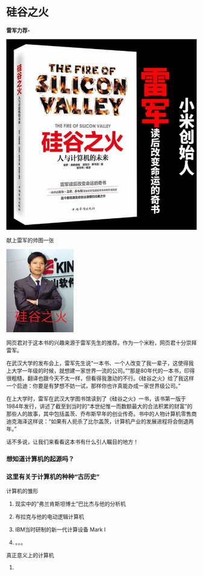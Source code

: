 硅谷之火
====================
**雷军力荐-**

![](images\硅谷之火.jpg)

献上雷军的帅图一张

![](images\leijun.jpg)

网页君对于这本书的兴趣来源于雷军先生的推荐。作为一个米粉，网页君十分崇拜雷军。

在武汉大学的发布会上，雷军先生说“一本书、一个人改变了我一辈子，这使得我上大学一年级的时候，就想建一家世界一流的公司。”“那是80年代的一本书，印得很粗糙，翻译也跟今天不太一样，但看得我激动的不行。《硅谷之火》给了我这样一个启迪：你要是有梦想不妨一试，那样你也许真能办成一家世界级公司。”

在上大学时，雷军在武汉大学图书馆读到了《硅谷之火》一书，该书第一版于1984年发行，讲述了截至到当时的“本世纪惟一而数额最大的合法积累的财富”的那些人的故事，其中包括盖茨、乔布斯早年的创业传奇。书中的人物计算机零售商迪克海泽这样说：“如果有人扼杀了比尔盖茨，计算机产业的发展进程将会倒退两年。”

话不多说，让我们来看看这本书有什么引人瞩目的地方！

### 想知道计算机的起源吗？

### 这里有关于计算机的种种“古历史”

计算机的雏形

1. 现实中的“弗兰肯斯坦博士”巴比杰与他的分析机

2. 布拉克与他的电动逻辑计算机

3. IBM当时研制的新一代计算设备 Mark I

4. 。。。

真正意义上的计算机

1. 









